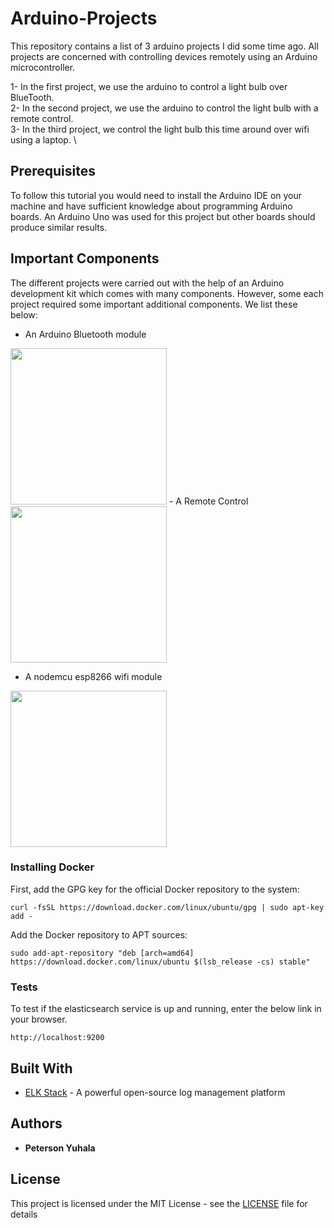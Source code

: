 # Arduino-Projects
This repository contains a list of 3 arduino projects I did some time ago. All projects are concerned with controlling devices remotely using an Arduino microcontroller. 

1- In the first project, we use the arduino to control a light bulb over BlueTooth. \
2- In the second project, we use the arduino to control the light bulb with a remote control. \
3- In the third project, we control the light bulb this time around over wifi using a laptop. \

## Prerequisites

To follow this tutorial you would need to install the Arduino IDE on your machine and have sufficient knowledge about programming Arduino boards. An Arduino Uno was used for this project but other boards should produce similar results. 

## Important Components
The different projects were carried out with the help of an Arduino development kit which comes with many components. However, some each project required some important additional components. We list these below:

- An Arduino Bluetooth module 

<img src="https://1abxf1rh6g01lhm2riyrt55k-wpengine.netdna-ssl.com/wp-content/uploads/make-images/T11ETWOOA4peEdBY.jpg" width="250">
- A Remote Control 

<img src="https://encrypted-tbn0.gstatic.com/images?q=tbn:ANd9GcQOWtYSiqOPK0aAa2Ha7-TJrHOSwPGSt-NP1sPLUHClQsWXkKZUwQ" width="250">

- A nodemcu esp8266 wifi module 

<img src="http://www.microsolution.com.pk/wp-content/uploads/2017/12/Node-MCU.jpg" width="250">

### Installing Docker
First, add the GPG key for the official Docker repository to the system:

```
curl -fsSL https://download.docker.com/linux/ubuntu/gpg | sudo apt-key add -

```
Add the Docker repository to APT sources:

```
sudo add-apt-repository "deb [arch=amd64] https://download.docker.com/linux/ubuntu $(lsb_release -cs) stable"

```


### Tests

To test if the elasticsearch service is up and running, enter the below link in your browser.

```
http://localhost:9200
```

## Built With

* [ELK Stack](https://www.elastic.co/webinars/introduction-elk-stack) - A powerful open-source log management platform


## Authors

* **Peterson Yuhala** 

## License

This project is licensed under the MIT License - see the [LICENSE](LICENSE) file for details

